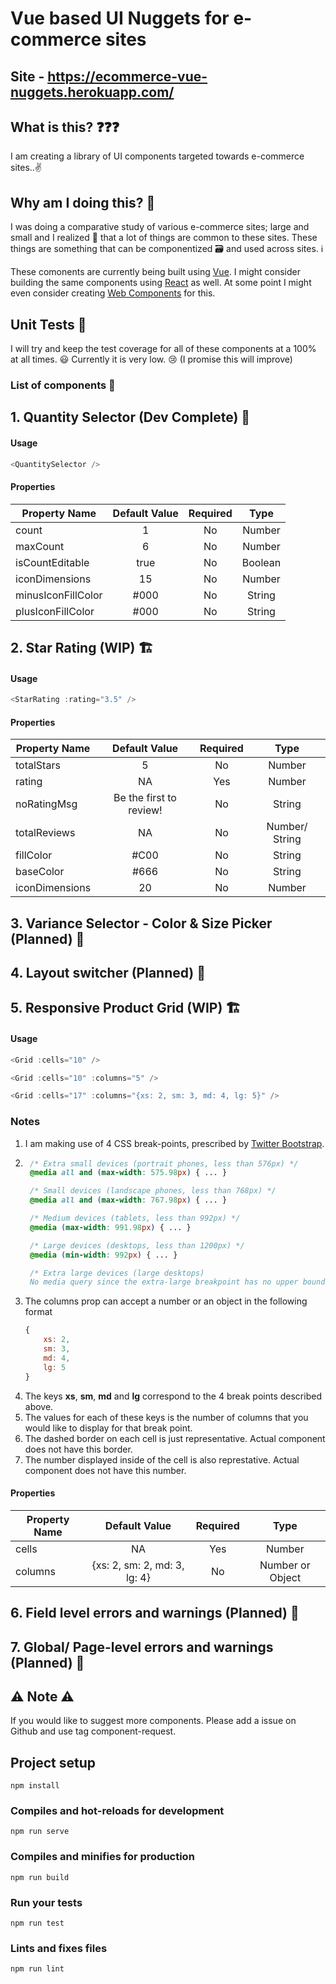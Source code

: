 # Vue based UI Nuggets for e-commerce sites

## Site - https://ecommerce-vue-nuggets.herokuapp.com/

## What is this? ❓❓❓
I am creating a library of UI components targeted towards e-commerce sites..✌️

## Why am I doing this? 🤔
I was doing a comparative study of various e-commerce sites; large and small and I realized 💭 that a lot of things are common to these sites. These things are something that can be componentized 🗃️ and used across sites. ℹ️

These comonents are currently being built using [Vue](https://vuejs.org/). I might consider building the same components using [React](https://reactjs.org/) as well. At some point I might even consider creating [Web Components](https://www.webcomponents.org/) for this.

## Unit Tests 💉
I will try and keep the test coverage for all of these components at a 100% at all times. 😃 Currently it is very low. 😢 (I promise this will improve)

### List of components 📇
## 1. Quantity Selector (Dev Complete) 🍰
#### Usage
```javascript
<QuantitySelector />
```
#### Properties
| Property Name      | Default Value | Required | Type    |
| -------------      |:-------------:| :------: | :------:|
| count              | 1             | No       | Number  |
| maxCount           | 6             | No       | Number  |
| isCountEditable    | true          | No       | Boolean |
| iconDimensions     | 15            | No       | Number  |
| minusIconFillColor | #000          | No       | String  |
| plusIconFillColor  | #000          | No       | String  |


## 2. Star Rating (WIP) 🏗️
#### Usage
```javascript
<StarRating :rating="3.5" />
```
#### Properties
| Property Name      | Default Value           | Required | Type           |
| -------------      |:-----------------------:| :------: | :------------: |
| totalStars         | 5                       | No       | Number         |
| rating             | NA                      | Yes      | Number         |
| noRatingMsg        | Be the first to review! | No       | String         |
| totalReviews       | NA                      | No       | Number/ String |
| fillColor          | #C00                    | No       | String         |
| baseColor          | #666                    | No       | String         |
| iconDimensions     | 20                      | No       | Number         |


## 3. Variance Selector - Color & Size Picker (Planned) 🔮

## 4. Layout switcher (Planned) 🔮

## 5. Responsive Product Grid (WIP) 🏗️
#### Usage
```javascript
<Grid :cells="10" />

<Grid :cells="10" :columns="5" />

<Grid :cells="17" :columns="{xs: 2, sm: 3, md: 4, lg: 5}" />
```

### Notes
1. I am making use of 4 CSS break-points, prescribed by [Twitter Bootstrap](https://getbootstrap.com/docs/4.1/layout/overview/).
2. ```css
    /* Extra small devices (portrait phones, less than 576px) */
    @media all and (max-width: 575.98px) { ... }

    /* Small devices (landscape phones, less than 768px) */
    @media all and (max-width: 767.98px) { ... }

    /* Medium devices (tablets, less than 992px) */
    @media (max-width: 991.98px) { ... }

    /* Large devices (desktops, less than 1200px) */
    @media (min-width: 992px) { ... }

    /* Extra large devices (large desktops)
    No media query since the extra-large breakpoint has no upper bound on its width */
    ```
3. The columns prop can accept a number or an object in the following format
    ```javascript
    {
        xs: 2,
        sm: 3,
        md: 4,
        lg: 5
    }
    ```
4. The keys **xs**, **sm**, **md** and **lg** correspond to the 4 break points described above.
5. The values for each of these keys is the number of columns that you would like to display for that break point.
6. The dashed border on each cell is just representative. Actual component does not have this border.
7. The number displayed inside of the cell is also represtative. Actual component does not have this number.

#### Properties
| Property Name | Default Value                | Required | Type             |
| ------------- |:----------------------------:| :------: | :--------------: |
| cells         | NA                           | Yes      | Number           |
| columns       | {xs: 2, sm: 2, md: 3, lg: 4} | No       | Number or Object |

## 6. Field level errors and warnings (Planned) 🔮

## 7. Global/ Page-level errors and warnings (Planned) 🔮

## ⚠️ Note ⚠️
If you would like to suggest more components. Please add a issue on Github and use tag component-request.

## Project setup
```
npm install
```

### Compiles and hot-reloads for development
```
npm run serve
```

### Compiles and minifies for production
```
npm run build
```

### Run your tests
```
npm run test
```

### Lints and fixes files
```
npm run lint
```
